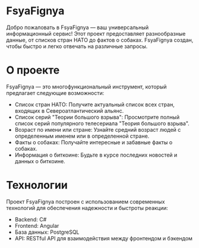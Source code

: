 # FsyaFignya
Добро пожаловать в FsyaFignya — ваш универсальный информационный сервис! Этот проект предоставляет разнообразные данные, от списков стран НАТО до фактов о собаках. FsyaFignya создан, чтобы быстро и легко отвечать на различные запросы.

# О проекте
FsyaFignya — это многофункциональный инструмент, который предлагает следующие возможности:
  * Список стран НАТО: Получите актуальный список всех стран, входящих в Североатлантический альянс.
  * Список серий "Теории большого взрыва": Просмотрите полный список серий популярного телесериала "Теория большого взрыва".
  * Возраст по имени или стране: Узнайте средний возраст людей с определенным именем или в определенной стране.
  * Факты о собаках: Получайте интересные и забавные факты о собаках.
  * Информация о биткоине: Будьте в курсе последних новостей и данных о биткоине.

# Технологии
Проект FsyaFignya построен с использованием современных технологий для обеспечения надежности и быстроты реакции:
  * Backend: C#
  * Frontend: Angular
  * База данных: PostgreSQL
  * API: RESTful API для взаимодействия между фронтендом и бэкендом
